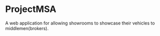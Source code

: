 # ProjectMSA
A web application for allowing showrooms to showcase their vehicles to middlemen(brokers).

